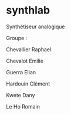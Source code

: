 synthlab
========

Synthétiseur analogique

Groupe : 

Chevallier Raphael

Chevalot Emilie

Guerra Elian

Hardouin Clément

Kwete Dany

Le Ho Romain

